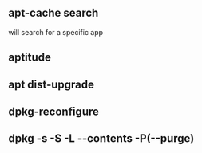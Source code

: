 ## apt-cache search 
will search for a specific app

## aptitude

## apt dist-upgrade

## dpkg-reconfigure

## dpkg -s -S -L --contents -P(--purge)